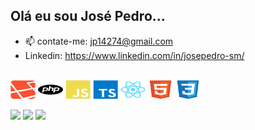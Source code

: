 ## Olá eu sou José Pedro...

-  📫 contate-me: jp14274@gmail.com
- Linkedin: https://www.linkedin.com/in/josepedro-sm/


<!--   <div align="center">
  <a href="https://github.com/JosePedro-22"> -->
<!--  <img height="180em" src="https://github-readme-stats.vercel.app/api?username=JosePedro-22&show_icons=true&theme=highcontrast&include_all_commits=true&count_private=true"/> -->
<!--   <img height="180em" src="https://github-readme-stats.vercel.app/api/top-langs/?username=JosePedro-22&layout=compact&langs_count=7&theme=dark"/> -->
<!-- </div>  -->
<div style="display: inline_block"><br>
    <img align="center" alt="Jose-Laravel" height="30" width="40" src="https://raw.githubusercontent.com/devicons/devicon/master/icons/laravel/laravel-plain.svg">
  <img align="center" alt="Jose-PHP" height="30" width="40" src="https://raw.githubusercontent.com/devicons/devicon/master/icons/php/php-plain.svg">
  <img align="center" alt="Jose-Js" height="30" width="40" src="https://raw.githubusercontent.com/devicons/devicon/master/icons/javascript/javascript-plain.svg">
  <img align="center" alt="Jose-Ts" height="30" width="40" src="https://raw.githubusercontent.com/devicons/devicon/master/icons/typescript/typescript-plain.svg">
  <img align="center" alt="Jose-React" height="30" width="40" src="https://raw.githubusercontent.com/devicons/devicon/master/icons/react/react-original.svg">
  <img align="center" alt="Jose-HTML" height="30" width="40" src="https://raw.githubusercontent.com/devicons/devicon/master/icons/html5/html5-original.svg">
  <img align="center" alt="Jose-CSS" height="30" width="40" src="https://raw.githubusercontent.com/devicons/devicon/master/icons/css3/css3-original.svg">
</div>
 
<div> 
  <br/>
  <a href="https://www.instagram.com/josepedroo_sm/" target="_blank"><img src="https://img.shields.io/badge/-Instagram-%23E4405F?style=for-the-badge&logo=instagram&logoColor=white" target="_blank"></a>
  <a href = "mailto:jp14274@gmail.com"><img src="https://img.shields.io/badge/-Gmail-%23333?style=for-the-badge&logo=gmail&logoColor=white" target="_blank"></a>
  <a href="https://www.linkedin.com/in/jos%C3%A9-pedro-s-mesquita-754b47173/" target="_blank"><img src="https://img.shields.io/badge/-LinkedIn-%230077B5?style=for-the-badge&logo=linkedin&logoColor=white" target="_blank"></a> 
</div>


